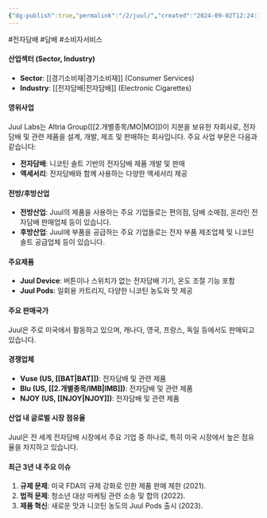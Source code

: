 ```yaml
---
{"dg-publish":true,"permalink":"/2/juul/","created":"2024-09-02T12:24:13.616+09:00","updated":"2025-06-03T20:05:59.691+09:00"}
---
```


#전자담배 #담배 #소비자서비스 

#### 산업섹터 (Sector, Industry)

- **Sector**: [[경기소비재\|경기소비재]] (Consumer Services)
- **Industry**: [[전자담배\|전자담배]] (Electronic Cigarettes)

#### 영위사업

Juul Labs는 Altria Group([[2.개별종목/MO\|MO]])이 지분을 보유한 자회사로, 전자담배 및 관련 제품을 설계, 개발, 제조 및 판매하는 회사입니다. 주요 사업 부문은 다음과 같습니다: 

- **전자담배**: 니코틴 솔트 기반의 전자담배 제품 개발 및 판매
- **액세서리**: 전자담배와 함께 사용하는 다양한 액세서리 제공

#### 전방/후방산업

- **전방산업**: Juul의 제품을 사용하는 주요 기업들로는 편의점, 담배 소매점, 온라인 전자담배 판매업체 등이 있습니다.
- **후방산업**: Juul에 부품을 공급하는 주요 기업들로는 전자 부품 제조업체 및 니코틴 솔트 공급업체 등이 있습니다.

#### 주요제품

- **Juul Device**: 버튼이나 스위치가 없는 전자담배 기기, 온도 조절 기능 포함
- **Juul Pods**: 일회용 카트리지, 다양한 니코틴 농도와 맛 제공

#### 주요 판매국가

Juul은 주로 미국에서 활동하고 있으며, 캐나다, 영국, 프랑스, 독일 등에서도 판매되고 있습니다.

#### 경쟁업체

- **Vuse (US, [[BAT\|BAT]])**: 전자담배 및 관련 제품
- **Blu (US, [[2.개별종목/IMB\|IMB]])**: 전자담배 및 관련 제품
- **NJOY (US, [[NJOY\|NJOY]])**: 전자담배 및 관련 제품

#### 산업 내 글로벌 시장 점유율

Juul은 전 세계 전자담배 시장에서 주요 기업 중 하나로, 특히 미국 시장에서 높은 점유율을 차지하고 있습니다.

#### 최근 3년 내 주요 이슈

1. **규제 문제**: 미국 FDA의 규제 강화로 인한 제품 판매 제한 (2021).
2. **법적 문제**: 청소년 대상 마케팅 관련 소송 및 합의 (2022).
3. **제품 혁신**: 새로운 맛과 니코틴 농도의 Juul Pods 출시 (2023).